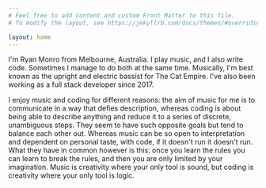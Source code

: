```yaml
---
# Feel free to add content and custom Front Matter to this file.
# To modify the layout, see https://jekyllrb.com/docs/themes/#overriding-theme-defaults

layout: home
---
```


I'm Ryan Monro from Melbourne, Australia. I play music, and I also write code. Sometimes I manage to do both at the same time. Musically, I'm best known as the upright and electric bassist for The Cat Empire. I've also been working as a full stack developer since 2017.

I enjoy music and coding for different reasons: the aim of music for me is to communicate in a way that defies description, whereas coding is about being able to describe anything and reduce it to a series of discrete, unambiguous steps. They seem to have such opposite goals but tend to balance each other out. Whereas music can be so open to interpretation and dependent on personal taste, with code, if it doesn't run it doesn't run. What they have in common however is this: once you learn the rules you can learn to break the rules, and then you are only limited by your imagination. Music is creativity where your only tool is sound, but coding is creativity where your only tool is logic.